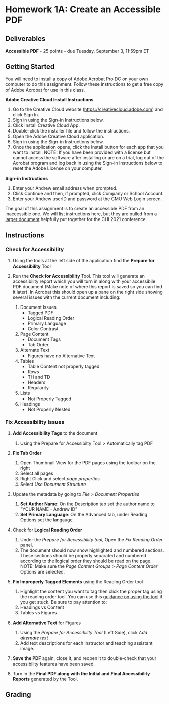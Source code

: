 # Homework 1A: Create an Accessible PDF

## Deliverables

**Accessible PDF** - 25 points - due Tuesday, September 3, 11:59pm ET

## Getting Started

You will need to install a copy of Adobe Acrobat Pro DC on your own computer to do this assignment. Follow these instructions to get a free copy of Adobe Acrobat for use in this class.

**Adobe Creative Cloud Install Instructions**

1. Go to the Creative Cloud website (https://creativecloud.adobe.com) and click Sign In.
1. Sign in using the Sign-in Instructions below.
1. Click Install Creative Cloud App.
1. Double-click the installer file and follow the instructions.
1. Open the Adobe Creative Cloud application.
1. Sign in using the Sign-in Instructions below.
1. Once the application opens, click the Install button for each app that you want to install.
NOTE: If you have been provided with a license but cannot access the software after installing or are on a trial, log out of the Acrobat program and log back in using the Sign-in Instructions below to reset the Adobe License on your computer.

**Sign-in Instructions**

1. Enter your Andrew email address when prompted.
1. Click Continue and then, if prompted, click Company or School Account.
1. Enter your Andrew userID and password at the CMU Web Login screen.

The goal of this assignment is to create an accessible PDF from an inaccessible one. We will list instructions here, but they are pulled from a [larger document](https://chi2021.acm.org/for-authors/presenting/papers/guide-to-an-accessible-submission) helpfully put together for the CHI 2021 conference.

## Instructions

### Check for Accessibility

1. Using the tools at the left side of the application find the **Prepare for Accessibility** Tool

1. Run the **Check for Accessibility** Tool. This tool will generate an accessibility report which you will turn in along with your accessibile PDF document (Make note of where this report is saved so you can find it later). In Acrobat this should open up a pane on the right side showing several issues with the current document including:
	1. Document Issues
		- Tagged PDF
		- Logical Reading Order
		- Primary Language
		- Color Contrast
	1. Page Content
		- Document Tags
		- Tab Order
	1. Alternate Text
		- Figures have no Alternative Text
	1. Tables
		- Table Content not properly tagged
		- Rows
		- TH and TD
		- Headers
		- Regularity
	1. Lists
		- Not Properly Tagged
	1. Headings
		- Not Properly Nested

### Fix Accessibility Issues
	
1. **Add Accessibility Tags** to the document
	1. Using the Prepare for Accessibilty Tool > Automatically tag PDF

1. **Fix Tab Order**
	1. Open Thumbnail View for the PDF pages using the toolbar on the right
	1. Select all pages
	1. Right Click and select *page properties*
	1. Select *Use Document Structure*

1. Update the metadata by going to *File > Document Properties*
	1. **Set Author Name**: 
		On the Description tab set the author name to "YOUR NAME - Andrew ID"
	1. **Set Primary Language**: 
		On the Advanced tab, under Reading Options set the langauge.

1. Check for **Logical Reading Order**
	1. Under the *Prepare for Accessibility tool*, Open the *Fix Reading Order* panel.
	1. The document should now show highlighted and numbered sections. These sections should be properly separated and numbered according to the logical order they should be read on the page.
		NOTE: Make sure the *Page Content Groups > Page Content Order* Options are selected.

1. **Fix Improperly Tagged Elements** using the Reading Order tool
	1. Highlight the content you want to tag then click the proper tag using the reading order tool. You can use this [guidance on using the tool](https://helpx.adobe.com/acrobat/using/touch-reading-order-tool-pdfs.html) if you get stuck. Be sure to pay attention to:
	  1. Headings vs Content
	  1. Tables vs Figures

1. **Add Alternative Text** for Figures
	1. Using the *Prepare for Accessibility Tool* (Left Side), click *Add alternate text*
	1. Add text descriptions for each instructor and teaching assistant image.

1. **Save the PDF** again, close it, and reopen it to double-check that your accessibility features have been saved.
2. Turn in the **Final PDF along with the Initial and Final Accessibility Reports** generated by the Tool.



## Grading
